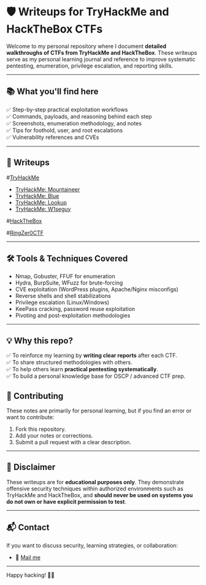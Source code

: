 # 🛡️ Writeups for TryHackMe and HackTheBox CTFs

Welcome to my personal repository where I document **detailed walkthroughs of CTFs from TryHackMe and HackTheBox**. These writeups serve as my personal learning journal and reference to improve systematic pentesting, enumeration, privilege escalation, and reporting skills.

---

## 📚 What you'll find here

✅ Step-by-step practical exploitation workflows  
✅ Commands, payloads, and reasoning behind each step  
✅ Screenshots, enumeration methodology, and notes  
✅ Tips for foothold, user, and root escalations  
✅ Vulnerability references and CVEs

---
## 🚩 Writeups
#[TryHackMe](TryHackMe/README.md)
- [TryHackMe: Mountaineer](TryHackMe/Mountaineer.md)
- [TryHackMe: Blue](TryHackMe/Blue.md)
- [TryHackMe: Lookup](TryHackMe/Lookup.md)
- [TryHackMe: W1seguy](TryHackMe/w1seguy.md)
  
#[HackTheBox](HackTheBox/README.md)

#[RingZer0CTF](ringzeroctf/README.md)

---

## 🛠️ Tools & Techniques Covered

- Nmap, Gobuster, FFUF for enumeration
- Hydra, BurpSuite, WFuzz for brute-forcing
- CVE exploitation (WordPress plugins, Apache/Nginx misconfigs)
- Reverse shells and shell stabilizations
- Privilege escalation (Linux/Windows)
- KeePass cracking, password reuse exploitation
- Pivoting and post-exploitation methodologies

---

## 💡 Why this repo?

✅ To reinforce my learning by **writing clear reports** after each CTF.  
✅ To share structured methodologies with others.  
✅ To help others learn **practical pentesting systematically**.  
✅ To build a personal knowledge base for OSCP / advanced CTF prep.

## 🤝 Contributing

These notes are primarily for personal learning, but if you find an error or want to contribute:
1. Fork this repository.
2. Add your notes or corrections.
3. Submit a pull request with a clear description.

---

## 📝 Disclaimer

These writeups are for **educational purposes only**. They demonstrate offensive security techniques within authorized environments such as TryHackMe and HackTheBox, and **should never be used on systems you do not own or have explicit permission to test**.

---

## 📬 Contact

If you want to discuss security, learning strategies, or collaboration:

- 📧 [Mail me](mailto:0xnu11byte@proton.me)

---

Happy hacking! 🐚✨
